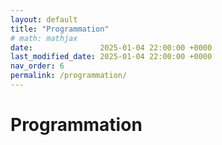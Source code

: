 ```yaml
---
layout: default
title: "Programmation"
# math: mathjax
date:               2025-01-04 22:00:00 +0000
last_modified_date: 2025-01-04 22:00:00 +0000
nav_order: 6
permalink: /programmation/
---
```


# Programmation
